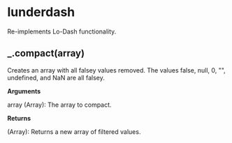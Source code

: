 lunderdash
==========

Re-implements Lo-Dash functionality.


_.compact(array)
-----------------

Creates an array with all falsey values removed. The values false, null, 0, "", undefined, and NaN are all falsey.

**Arguments**

array (Array): The array to compact.

**Returns**

(Array): Returns a new array of filtered values.
